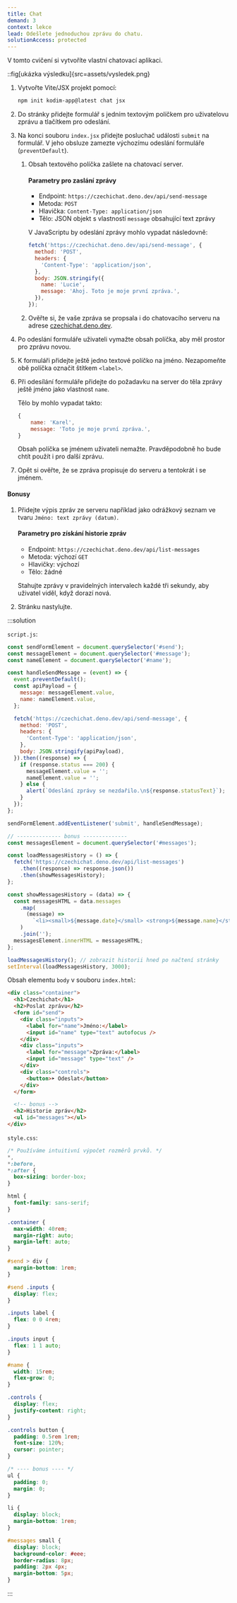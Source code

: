 ```yaml
---
title: Chat
demand: 3
context: lekce
lead: Odešlete jednoduchou zprávu do chatu.
solutionAccess: protected
---
```


V tomto cvičení si vytvoříte vlastní chatovací aplikaci.

::fig[ukázka výsledku]{src=assets/vysledek.png}

1.  Vytvořte Vite/JSX projekt pomocí:

    ```bash
    npm init kodim-app@latest chat jsx
    ```

1.  Do stránky přidejte formulář s jedním textovým políčkem pro uživatelovu zprávu a tlačítkem pro odeslání.

1.  Na konci souboru `index.jsx` přidejte posluchač události `submit` na formulář. V jeho obsluze zamezte výchozímu odeslání formuláře (`preventDefault`).

    1.  Obsah textového políčka zašlete na chatovací server.

        #### Parametry pro zaslání zprávy

        - Endpoint: `https://czechichat.deno.dev/api/send-message`
        - Metoda: `POST`
        - Hlavička: `Content-Type: application/json`
        - Tělo: JSON objekt s vlastností `message` obsahující text zprávy

        V JavaScriptu by odeslání zprávy mohlo vypadat následovně:

        ```js
        fetch('https://czechichat.deno.dev/api/send-message', {
          method: 'POST',
          headers: {
            'Content-Type': 'application/json',
          },
          body: JSON.stringify({
            name: 'Lucie',
            message: 'Ahoj. Toto je moje první zpráva.',
          }),
        });
        ```

    1.  Ověřte si, že vaše zpráva se propsala i do chatovacího serveru na adrese [czechichat.deno.dev](https://czechichat.deno.dev/).

1.  Po odeslání formuláře uživateli vymažte obsah políčka, aby měl prostor pro zprávu novou.

1.  K formuláři přidejte ještě jedno textové políčko na jméno. Nezapomeňte obě políčka označit štítkem `<label>`.

1.  Při odesílání formuláře přidejte do požadavku na server do těla zprávy ještě jméno jako vlastnost `name`.

    Tělo by mohlo vypadat takto:

    ```js
    {
    	name: 'Karel',
    	message: 'Toto je moje první zpráva.',
    }
    ```

    Obsah políčka se jménem uživateli nemažte. Pravděpodobně ho bude chtít použít i pro další zprávu.

1.  Opět si ověřte, že se zpráva propisuje do serveru a tentokrát i se jménem.

#### Bonusy

1.  Přidejte výpis zpráv ze serveru například jako odrážkový seznam ve tvaru `Jméno: text zprávy (datum)`.

    #### Parametry pro získání historie zpráv

    - Endpoint: `https://czechichat.deno.dev/api/list-messages`
    - Metoda: výchozí `GET`
    - Hlavičky: výchozí
    - Tělo: žádné

    Stahujte zprávy v pravidelných intervalech každé tři sekundy, aby uživatel viděl, když dorazí nová.

1.  Stránku nastylujte.

:::solution

`script.js`:

```js
const sendFormElement = document.querySelector('#send');
const messageElement = document.querySelector('#message');
const nameElement = document.querySelector('#name');

const handleSendMessage = (event) => {
  event.preventDefault();
  const apiPayload = {
    message: messageElement.value,
    name: nameElement.value,
  };

  fetch('https://czechichat.deno.dev/api/send-message', {
    method: 'POST',
    headers: {
      'Content-Type': 'application/json',
    },
    body: JSON.stringify(apiPayload),
  }).then((response) => {
    if (response.status === 200) {
      messageElement.value = '';
      nameElement.value = '';
    } else {
      alert(`Odeslání zprávy se nezdařilo.\n${response.statusText}`);
    }
  });
};

sendFormElement.addEventListener('submit', handleSendMessage);

// -------------- bonus --------------
const messagesElement = document.querySelector('#messages');

const loadMessagesHistory = () => {
  fetch('https://czechichat.deno.dev/api/list-messages')
    .then((response) => response.json())
    .then(showMessagesHistory);
};

const showMessagesHistory = (data) => {
  const messagesHTML = data.messages
    .map(
      (message) =>
        `<li><small>${message.date}</small> <strong>${message.name}</strong>: ${message.message}</li>`
    )
    .join('');
  messagesElement.innerHTML = messagesHTML;
};

loadMessagesHistory(); // zobrazit historii hned po načtení stránky
setInterval(loadMessagesHistory, 3000);
```

Obsah elementu `body` v souboru `index.html`:

```html
<div class="container">
  <h1>Czechichat</h1>
  <h2>Poslat zprávu</h2>
  <form id="send">
    <div class="inputs">
      <label for="name">Jméno:</label>
      <input id="name" type="text" autofocus />
    </div>
    <div class="inputs">
      <label for="message">Zpráva:</label>
      <input id="message" type="text" />
    </div>
    <div class="controls">
      <button>➤ Odeslat</button>
    </div>
  </form>

  <!-- bonus -->
  <h2>Historie zpráv</h2>
  <ul id="messages"></ul>
</div>
```

`style.css`:

```css
/* Používáme intuitivní výpočet rozměrů prvků. */
*,
*:before,
*:after {
  box-sizing: border-box;
}

html {
  font-family: sans-serif;
}

.container {
  max-width: 40rem;
  margin-right: auto;
  margin-left: auto;
}

#send > div {
  margin-bottom: 1rem;
}

#send .inputs {
  display: flex;
}

.inputs label {
  flex: 0 0 4rem;
}

.inputs input {
  flex: 1 1 auto;
}

#name {
  width: 15rem;
  flex-grow: 0;
}

.controls {
  display: flex;
  justify-content: right;
}

.controls button {
  padding: 0.5rem 1rem;
  font-size: 120%;
  cursor: pointer;
}

/* ---- bonus ---- */
ul {
  padding: 0;
  margin: 0;
}

li {
  display: block;
  margin-bottom: 1rem;
}

#messages small {
  display: block;
  background-color: #eee;
  border-radius: 8px;
  padding: 2px 4px;
  margin-bottom: 5px;
}
```

:::
